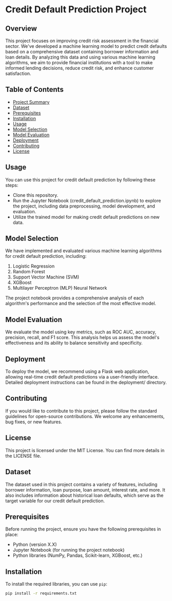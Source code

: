 # Credit Default Prediction Project

## Overview

This project focuses on improving credit risk assessment in the financial sector. We've developed a machine learning model to predict credit defaults based on a comprehensive dataset containing borrower information and loan details. By analyzing this data and using various machine learning algorithms, we aim to provide financial institutions with a tool to make informed lending decisions, reduce credit risk, and enhance customer satisfaction.

## Table of Contents

- [Project Summary](#project-summary)
- [Dataset](#dataset)
- [Prerequisites](#prerequisites)
- [Installation](#installation)
- [Usage](#usage)
- [Model Selection](#model-selection)
- [Model Evaluation](#model-evaluation)
- [Deployment](#deployment)
- [Contributing](#contributing)
- [License](#license)

## Usage
You can use this project for credit default prediction by following these steps:

- Clone this repository.
- Run the Jupyter Notebook (credit_default_prediction.ipynb) to explore the project, including data preprocessing, model development, and evaluation.
- Utilize the trained model for making credit default predictions on new data.

## Model Selection
We have implemented and evaluated various machine learning algorithms for credit default prediction, including:

1. Logistic Regression
1. Random Forest
1. Support Vector Machine (SVM)
1. XGBoost
1. Multilayer Perceptron (MLP) Neural Network

The project notebook provides a comprehensive analysis of each algorithm's performance and the selection of the most effective model.

## Model Evaluation
We evaluate the model using key metrics, such as ROC AUC, accuracy, precision, recall, and F1 score. This analysis helps us assess the model's effectiveness and its ability to balance sensitivity and specificity.

## Deployment
To deploy the model, we recommend using a Flask web application, allowing real-time credit default predictions via a user-friendly interface. Detailed deployment instructions can be found in the deployment/ directory.

## Contributing
If you would like to contribute to this project, please follow the standard guidelines for open-source contributions. We welcome any enhancements, bug fixes, or new features.

## License
This project is licensed under the MIT License. You can find more details in the LICENSE file.

## Dataset

The dataset used in this project contains a variety of features, including borrower information, loan purpose, loan amount, interest rate, and more. It also includes information about historical loan defaults, which serve as the target variable for our credit default prediction.

## Prerequisites

Before running the project, ensure you have the following prerequisites in place:

- Python (version X.X)
- Jupyter Notebook (for running the project notebook)
- Python libraries (NumPy, Pandas, Scikit-learn, XGBoost, etc.)

## Installation

To install the required libraries, you can use `pip`:

```bash
pip install -r requirements.txt
